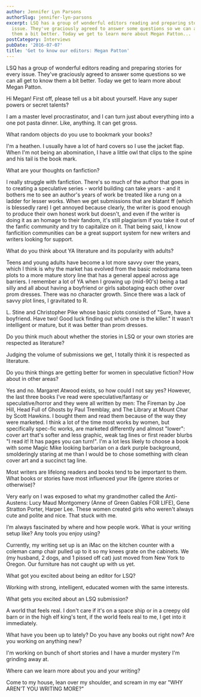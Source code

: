 ```yaml
---
author: Jennifer Lyn Parsons
authorSlug: jennifer-lyn-parsons
excerpt: LSQ has a group of wonderful editors reading and preparing stories for every
  issue. They've graciously agreed to answer some questions so we can all get to know
  them a bit better. Today we get to learn more about Megan Patton...
postCategory: Interviews
pubDate: '2016-07-07'
title: 'Get to know our editors: Megan Patton'
---
```

LSQ has a group of wonderful editors reading and preparing stories for every issue. They've graciously agreed to answer some questions so we can all get to know them a bit better. Today we get to learn more about Megan Patton.

Hi Megan! First off, please tell us a bit about yourself. Have any super powers or secret talents?

I am a master level procrastinator, and I can turn just about everything into a one pot pasta dinner. Like, anything. It can get gross.

What random objects do you use to bookmark your books?

I'm a heathen. I usually have a lot of hard covers so I use the jacket flap. When I'm not being an abomination, I have a little owl that clips to the spine and his tail is the book mark.

What are your thoughts on fanfiction?

I really struggle with fanfiction. There's so much of the author that goes in to creating a speculative series - world building can take years - and it bothers me to see an author's years of work be treated like a rung on a ladder for lesser works. When we get submissions that are blatant ff (which is blessedly rare) I get annoyed because clearly, the writer is good enough to produce their own honest work but doesn't, and even if the writer is doing it as an homage to their fandom, it's still plagiarism if you take it out of the fanfic community and try to capitalize on it. That being said, I know fanficition communities can be a great support system for new writers and writers looking for support.

What do you think about YA literature and its popularity with adults?

Teens and young adults have become a lot more savvy over the years, which I think is why the market has evolved from the basic melodrama teen plots to a more mature story line that has a general appeal across age barriers. I remember a lot of YA when I growing up (mid-90's) being a tad silly and all about having a boyfriend or girls sabotaging each other over prom dresses. There was no character growth. Since there was a lack of savvy plot lines, I gravitated to R.

L. Stine and Christopher Pike whose basic plots consisted of "Sure, have a boyfriend. Have two! Good luck finding out which one is the killer." It wasn't intelligent or mature, but it was better than prom dresses.

Do you think much about whether the stories in LSQ or your own stories are respected as literature?

Judging the volume of submissions we get, I totally think it is respected as literature.

Do you think things are getting better for women in speculative fiction? How about in other areas?

Yes and no. Margaret Atwood exists, so how could I not say yes? However, the last three books I've read were speculative/fantasy or speculative/horror and they were all written by men: The Fireman by Joe Hill, Head Full of Ghosts by Paul Tremblay, and The Library at Mount Char by Scott Hawkins. I bought them and read them because of the way they were marketed. I think a lot of the time most works by women, but specifically spec-fic works, are marketed differently and almost "lower": cover art that's softer and less graphic, weak tag lines or first reader blurbs "I read it! It has pages you can turn!". I'm a lot less likely to choose a book with some Magic Mike looking barbarian on a dark purple background, smolderingly staring at me than I would be to chose something with clean cover art and a succinct tag line.

Most writers are lifelong readers and books tend to be important to them. What books or stories have most influenced your life (genre stories or otherwise)?

Very early on I was exposed to what my grandmother called the Anti-Austens: Lucy Maud Montgomery (Anne of Green Gables FOR LIFE), Gene Stratton Porter, Harper Lee. These women created girls who weren't always cute and polite and nice. That stuck with me.

I’m always fascinated by where and how people work. What is your writing setup like? Any tools you enjoy using?

Currently, my writing set up is an iMac on the kitchen counter with a coleman camp chair pulled up to it so my knees grate on the cabinets. We (my husband, 2 dogs, and 1 pissed off cat) just moved from New York to Oregon. Our furniture has not caught up with us yet.

What got you excited about being an editor for LSQ?

Working with strong, intelligent, educated women with the same interests.

What gets you excited about an LSQ submission?

A world that feels real. I don't care if it's on a space ship or in a creepy old barn or in the high elf king's tent, if the world feels real to me, I get into it immediately.

What have you been up to lately? Do you have any books out right now? Are you working on anything new?

I'm working on bunch of short stories and I have a murder mystery I'm grinding away at.

Where can we learn more about you and your writing?

Come to my house, lean over my shoulder, and scream in my ear "WHY AREN'T YOU WRITING MORE?"